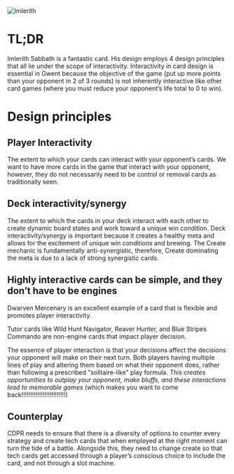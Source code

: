 ![Imlerith](../images/cards/sabbath.PNG)

# TL;DR

Imlerith Sabbath is a fantastic card. His design employs 4 design principles that all lie under the scope of interactivity. Interactivity in card design is essential in Gwent because the objective of the game (put up more points than your opponent in 2 of 3 rounds) is not inherently interactive like other card games (where you must reduce your opponent’s life total to 0 to win).

# Design principles

## Player Interactivity

The extent to which your cards can interact with your opponent’s cards. We want to have more cards in the game that interact with your opponent, however, they do not necessarily need to be control or removal cards as traditionally seen.

## Deck interactivity/synergy 

The extent to which the cards in your deck interact with each other to create dynamic board states and work toward a unique win condition. Deck interactivity/synergy is important because it creates a healthy meta and allows for the excitement of unique win conditions and brewing. The Create mechanic is fundamentally anti-synergistic, therefore, Create dominating the meta is due to a lack of strong synergistic cards.

## Highly interactive cards can be simple, and they don’t have to be engines

Dwarven Mercenary is an excellent example of a card that is flexible and promotes player interactivity. 

Tutor cards like Wild Hunt Navigator, Reaver Hunter, and Blue Stripes Commando are non-engine cards that impact player decision. 

The essence of player interaction is that your decisions affect the decisions your opponent will make on their next turn. Both players having multiple lines of play and altering them based on what their opponent does, rather than following a prescribed "solitaire-like" play formula. *This creates opportunities to outplay your opponent, make bluffs, and these interactions lead to memorable games* (which makes you want to come back!!!!!!!!!!!!!!!!!!!!!!!!!)

## Counterplay

CDPR needs to ensure that there is a diversity of options to counter every strategy and create tech cards that when employed at the right moment can turn the tide of a battle. Alongside this, they need to change create so that tech cards get accessed through a player’s conscious choice to include the card, and not through a slot machine.